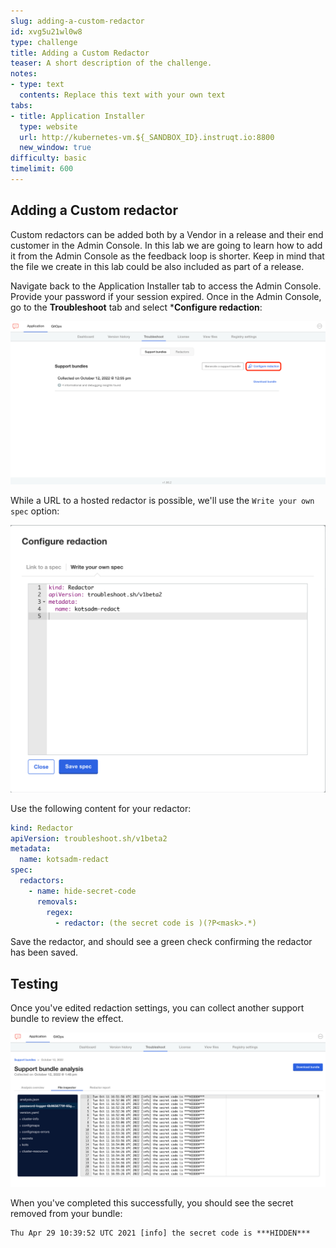```yaml
---
slug: adding-a-custom-redactor
id: xvg5u21wl0w8
type: challenge
title: Adding a Custom Redactor
teaser: A short description of the challenge.
notes:
- type: text
  contents: Replace this text with your own text
tabs:
- title: Application Installer
  type: website
  url: http://kubernetes-vm.${_SANDBOX_ID}.instruqt.io:8800
  new_window: true
difficulty: basic
timelimit: 600
---
```

## Adding a Custom redactor

Custom redactors can be added both by a Vendor in a release and their end customer in the Admin Console. In this lab we are going to learn how to add it from the Admin Console as the feedback loop is shorter. Keep in mind that the file we create in this lab could be also included as part of a release.

Navigate back to the Application Installer tab to access the Admin Console. Provide your password if your session expired. Once in the Admin Console, go to the **Troubleshoot** tab and select ***Configure redaction**:

<p align="center"><img src="../assets/red-ac-conf.png" width=600></img></p>

While a URL to a hosted redactor is possible, we'll use the `Write your own spec` option:

<p align="center"><img src="../assets/red-ac-redactor.png" width=600></img></p>

Use the following content for your redactor:

```yaml
kind: Redactor
apiVersion: troubleshoot.sh/v1beta2
metadata:
  name: kotsadm-redact
spec:
  redactors:
    - name: hide-secret-code
      removals:
        regex:
          - redactor: (the secret code is )(?P<mask>.*)
```
Save the redactor, and should see a green check confirming the redactor has been saved.

## Testing

Once you've edited redaction settings, you can collect another support bundle to review the effect.

<p align="center"><img src="../assets/red-ac-redacted-results.png" width=600></img></p>

When you've completed this successfully, you should see the secret removed from your bundle:

```text
Thu Apr 29 10:39:52 UTC 2021 [info] the secret code is ***HIDDEN***
```

